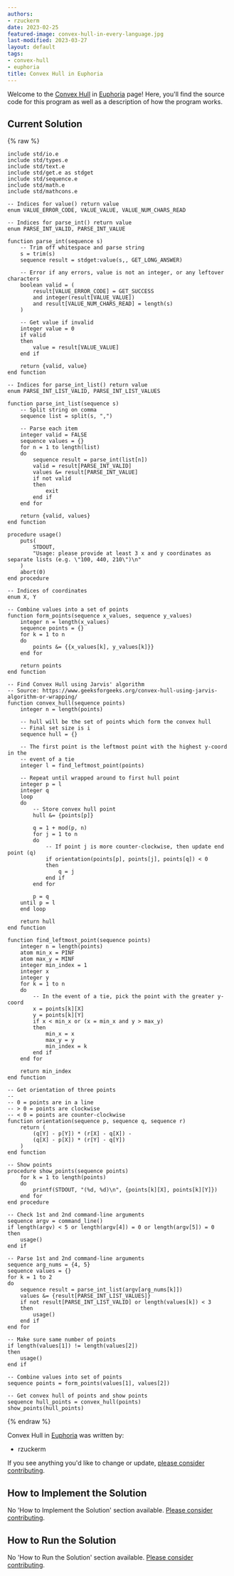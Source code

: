 ```yaml
---
authors:
- rzuckerm
date: 2023-02-25
featured-image: convex-hull-in-every-language.jpg
last-modified: 2023-03-27
layout: default
tags:
- convex-hull
- euphoria
title: Convex Hull in Euphoria
---
```


Welcome to the [Convex Hull](https://sampleprograms.io/projects/convex-hull) in [Euphoria](https://sampleprograms.io/languages/euphoria) page! Here, you'll find the source code for this program as well as a description of how the program works.

## Current Solution

{% raw %}

```euphoria
include std/io.e
include std/types.e
include std/text.e
include std/get.e as stdget
include std/sequence.e
include std/math.e
include std/mathcons.e

-- Indices for value() return value
enum VALUE_ERROR_CODE, VALUE_VALUE, VALUE_NUM_CHARS_READ

-- Indices for parse_int() return value
enum PARSE_INT_VALID, PARSE_INT_VALUE

function parse_int(sequence s)
    -- Trim off whitespace and parse string
    s = trim(s)
    sequence result = stdget:value(s,, GET_LONG_ANSWER)

    -- Error if any errors, value is not an integer, or any leftover characters
    boolean valid = (
        result[VALUE_ERROR_CODE] = GET_SUCCESS
        and integer(result[VALUE_VALUE])
        and result[VALUE_NUM_CHARS_READ] = length(s)
    )

    -- Get value if invalid
    integer value = 0
    if valid
    then
        value = result[VALUE_VALUE]
    end if

    return {valid, value}
end function

-- Indices for parse_int_list() return value
enum PARSE_INT_LIST_VALID, PARSE_INT_LIST_VALUES

function parse_int_list(sequence s)
    -- Split string on comma
    sequence list = split(s, ",")

    -- Parse each item
    integer valid = FALSE
    sequence values = {}
    for n = 1 to length(list)
    do
        sequence result = parse_int(list[n])
        valid = result[PARSE_INT_VALID]
        values &= result[PARSE_INT_VALUE]
        if not valid
        then
            exit
        end if
    end for

    return {valid, values}
end function

procedure usage()
    puts(
        STDOUT, 
        "Usage: please provide at least 3 x and y coordinates as separate lists (e.g. \"100, 440, 210\")\n"
    )
    abort(0)
end procedure

-- Indices of coordinates
enum X, Y

-- Combine values into a set of points
function form_points(sequence x_values, sequence y_values)
    integer n = length(x_values)
    sequence points = {}
    for k = 1 to n
    do
        points &= {{x_values[k], y_values[k]}}
    end for

    return points
end function

-- Find Convex Hull using Jarvis' algorithm
-- Source: https://www.geeksforgeeks.org/convex-hull-using-jarvis-algorithm-or-wrapping/
function convex_hull(sequence points)
    integer n = length(points)

    -- hull will be the set of points which form the convex hull
    -- Final set size is i
    sequence hull = {}

    -- The first point is the leftmost point with the highest y-coord in the
    -- event of a tie
    integer l = find_leftmost_point(points)

    -- Repeat until wrapped around to first hull point
    integer p = l
    integer q
    loop
    do
        -- Store convex hull point
        hull &= {points[p]}

        q = 1 + mod(p, n)
        for j = 1 to n
        do
            -- If point j is more counter-clockwise, then update end point (q)
            if orientation(points[p], points[j], points[q]) < 0
            then
                q = j
            end if
        end for

        p = q
    until p = l
    end loop

    return hull
end function

function find_leftmost_point(sequence points)
    integer n = length(points)
    atom min_x = PINF
    atom max_y = MINF
    integer min_index = 1
    integer x
    integer y
    for k = 1 to n
    do
        -- In the event of a tie, pick the point with the greater y-coord
        x = points[k][X]
        y = points[k][Y]
        if x < min_x or (x = min_x and y > max_y)
        then
            min_x = x
            max_y = y
            min_index = k
        end if
    end for

    return min_index
end function

-- Get orientation of three points
--
-- 0 = points are in a line
-- > 0 = points are clockwise
-- < 0 = points are counter-clockwise
function orientation(sequence p, sequence q, sequence r)
    return (
        (q[Y] - p[Y]) * (r[X] - q[X]) -
        (q[X] - p[X]) * (r[Y] - q[Y])
    )
end function

-- Show points
procedure show_points(sequence points)
    for k = 1 to length(points)
    do
        printf(STDOUT, "(%d, %d)\n", {points[k][X], points[k][Y]})
    end for
end procedure

-- Check 1st and 2nd command-line arguments
sequence argv = command_line()
if length(argv) < 5 or length(argv[4]) = 0 or length(argv[5]) = 0
then
    usage()
end if

-- Parse 1st and 2nd command-line arguments
sequence arg_nums = {4, 5}
sequence values = {}
for k = 1 to 2
do
    sequence result = parse_int_list(argv[arg_nums[k]])
    values &= {result[PARSE_INT_LIST_VALUES]}
    if not result[PARSE_INT_LIST_VALID] or length(values[k]) < 3
    then
        usage()
    end if
end for

-- Make sure same number of points
if length(values[1]) != length(values[2])
then
    usage()
end if

-- Combine values into set of points
sequence points = form_points(values[1], values[2])

-- Get convex hull of points and show points
sequence hull_points = convex_hull(points)
show_points(hull_points)

```

{% endraw %}

Convex Hull in [Euphoria](https://sampleprograms.io/languages/euphoria) was written by:

- rzuckerm

If you see anything you'd like to change or update, [please consider contributing](https://github.com/TheRenegadeCoder/sample-programs).

## How to Implement the Solution

No 'How to Implement the Solution' section available. [Please consider contributing](https://github.com/TheRenegadeCoder/sample-programs-website).

## How to Run the Solution

No 'How to Run the Solution' section available. [Please consider contributing](https://github.com/TheRenegadeCoder/sample-programs-website).